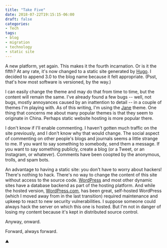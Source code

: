 ```yaml
---
title: "Take Five"
date: 2018-07-22T19:15:15-06:00
draft: false
categories:
- Tech
tags:
- blog
- migration
- technology
- static site
---
```


A new platform, yet again. This makes it the fourth incarnation. Or is it the fifth? At any rate, it's now changed to a static site generated by [Hugo](https://gohugo.io/). I decided to append 3.0 to the blog name because it felt appropriate. (Psst, that's how most software is versioned, by the way.)

<!--more-->

I can easily change the theme and may do that from time to time, but the content will remain the same. I've already found a few bugs -- well, not bugs, mostly annoyances caused by an inattention to detail -- in a couple of themes I'm playing with. As of this writing, I'm using the [Jane](https://github.com/xianmin/hugo-theme-jane) theme. One thing that concerns me about many popular themes is that they seem to originate in China. Perhaps static website hosting is more popular there.

I don't know if I'll enable commenting. I haven't gotten much traffic on the site previously, and I don't know why that would change. The social aspect of commenting on other people's blogs and journals seems a little strange to me. If you want to say something to somebody, send them a message. If you want to say something publicly, create a blog (or a Tweet, or an Instagram, or whatever). Comments have been coopted by the anonymous, trolls, and spam bots. 

An advantage to having a static site: you don't have to worry about hackers! There's nothing to hack. There's no way to change the content of this site without access to the source code. [WordPress](https://wordpress.org/) and most other dynamic sites have a database backend as part of the hosting platform. And while the hosted version, [WordPress.com](https://wordpress.com/), has been great, self-hosted WordPress (which I moved away from in the last transition) required maintenance and upkeep to react to new security vulnerabilities. I suppose someone could always hack the server on which this one is hosted. But I'm not in danger of losing my content because it's kept in distributed source control.

Anyway, onward.

Forward, always forward.

:mountain:
